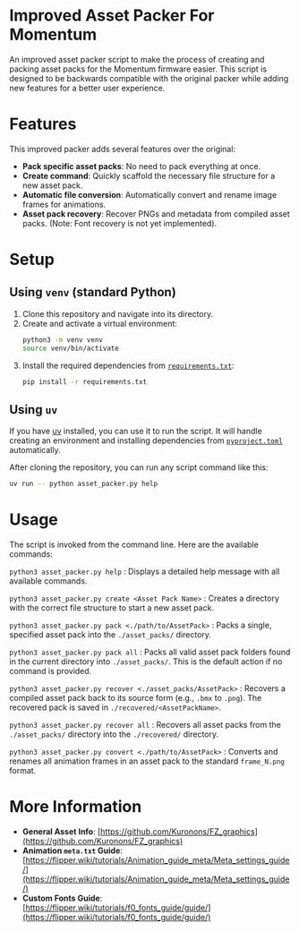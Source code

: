 # Improved Asset Packer For Momentum

An improved asset packer script to make the process of creating and packing asset packs for the Momentum firmware easier. This script is designed to be backwards compatible with the original packer while adding new features for a better user experience.

# Features

This improved packer adds several features over the original:

-   **Pack specific asset packs**: No need to pack everything at once.
-   **Create command**: Quickly scaffold the necessary file structure for a new asset pack.
-   **Automatic file conversion**: Automatically convert and rename image frames for animations.
-   **Asset pack recovery**: Recover PNGs and metadata from compiled asset packs. (Note: Font recovery is not yet implemented).

# Setup

## Using `venv` (standard Python)

1.  Clone this repository and navigate into its directory.
2.  Create and activate a virtual environment:
    ```sh
    python3 -m venv venv
    source venv/bin/activate
    ```
3.  Install the required dependencies from [`requirements.txt`](requirements.txt):
    ```sh
    pip install -r requirements.txt
    ```

## Using `uv`

If you have [uv](https://docs.astral.sh/uv/) installed, you can use it to run the script. It will handle creating an environment and installing dependencies from [`pyproject.toml`](pyproject.toml) automatically.

After cloning the repository, you can run any script command like this:
```sh
uv run -- python asset_packer.py help
```

# Usage

The script is invoked from the command line. Here are the available commands:

`python3 asset_packer.py help`
: Displays a detailed help message with all available commands.

`python3 asset_packer.py create <Asset Pack Name>`
: Creates a directory with the correct file structure to start a new asset pack.

`python3 asset_packer.py pack <./path/to/AssetPack>`
: Packs a single, specified asset pack into the `./asset_packs/` directory.

`python3 asset_packer.py pack all`
: Packs all valid asset pack folders found in the current directory into `./asset_packs/`. This is the default action if no command is provided.

`python3 asset_packer.py recover <./asset_packs/AssetPack>`
: Recovers a compiled asset pack back to its source form (e.g., `.bmx` to `.png`). The recovered pack is saved in `./recovered/<AssetPackName>`.

`python3 asset_packer.py recover all`
: Recovers all asset packs from the `./asset_packs/` directory into the `./recovered/` directory.

`python3 asset_packer.py convert <./path/to/AssetPack>`
: Converts and renames all animation frames in an asset pack to the standard `frame_N.png` format.

# More Information

-   **General Asset Info**: [https://github.com/Kuronons/FZ_graphics](https://github.com/Kuronons/FZ_graphics)
-   **Animation `meta.txt` Guide**: [https://flipper.wiki/tutorials/Animation_guide_meta/Meta_settings_guide/](https://flipper.wiki/tutorials/Animation_guide_meta/Meta_settings_guide/)
-   **Custom Fonts Guide**: [https://flipper.wiki/tutorials/f0_fonts_guide/guide/](https://flipper.wiki/tutorials/f0_fonts_guide/guide/)